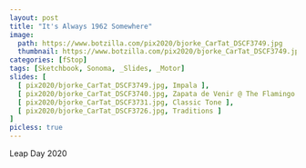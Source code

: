 ```yaml
---
layout: post
title: "It's Always 1962 Somewhere"
image:
  path: https://www.botzilla.com/pix2020/bjorke_CarTat_DSCF3749.jpg
  thumbnail: https://www.botzilla.com/pix2020/bjorke_CarTat_DSCF3749.jpg
categories: [fStop]
tags: [Sketchbook, Sonoma, _Slides, _Motor]
slides: [
  [ pix2020/bjorke_CarTat_DSCF3749.jpg, Impala ],
  [ pix2020/bjorke_CarTat_DSCF3740.jpg, Zapata de Venir @ The Flamingo ],
  [ pix2020/bjorke_CarTat_DSCF3731.jpg, Classic Tone ],
  [ pix2020/bjorke_CarTat_DSCF3726.jpg, Traditions ]
]
picless: true
---
```


Leap Day 2020
